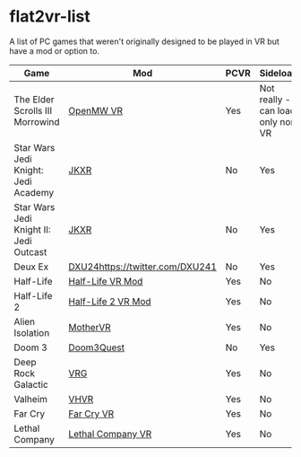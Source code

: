 # flat2vr-list
A list of PC games that weren't originally designed to be played in VR but have a mod or option to.

| Game | Mod | PCVR | Sideload |
|-|-|-|-|
| The Elder Scrolls III Morrowind | [OpenMW VR](https://gitlab.com/madsbuvi/openmw) | Yes | Not really - can load only non VR |
| Star Wars Jedi Knight: Jedi Academy | [JKXR](https://github.com/DrBeef/JKXR) | No | Yes |
| Star Wars Jedi Knight II: Jedi Outcast | [JKXR](https://github.com/DrBeef/JKXR) | No | Yes |
| Deux Ex | [DXU24](https://twitter.com/DXU241)https://twitter.com/DXU241 | No | Yes |
| Half-Life | [Half-Life VR Mod](https://store.steampowered.com/app/1908720/HalfLife_VR_Mod/) | Yes | No |
| Half-Life 2 | [Half-Life 2 VR Mod](https://store.steampowered.com/app/658920/HalfLife_2_VR_Mod/) | Yes | No |
| Alien Isolation | [MotherVR](https://github.com/Nibre/MotherVR/releases) | Yes | No |
| Doom 3 | [Doom3Quest](https://www.doom3quest.com/) | No | Yes |
| Deep Rock Galactic | [VRG](https://mod.io/g/drg/m/vrg) | Yes | No |
| Valheim | [VHVR](https://www.nexusmods.com/valheim/mods/847) | Yes | No |
| Far Cry | [Far Cry VR](https://farcryvr.de/) | Yes | No |
| Lethal Company | [Lethal Company VR](https://thunderstore.io/c/lethal-company/p/DaXcess/LethalCompanyVR/) | Yes | No |
